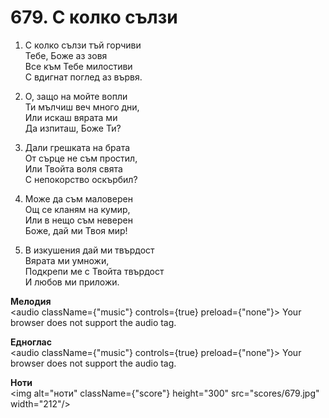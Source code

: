 # 679. С колко сълзи  

1. С колко сълзи тъй горчиви  
Тебе, Боже аз зовя  
Все към Тебе милостиви  
С вдигнат поглед аз вървя.  

2. О, защо на мойте вопли  
Ти мълчиш веч много дни,  
Или искаш вярата ми  
Да изпиташ, Боже Ти?  

3. Дали грешката на брата  
От сърце не съм простил,  
Или Твойта воля свята  
С непокорство оскърбил?  

4. Може да съм маловерен  
Ощ се кланям на кумир,  
Или в нещо съм неверен  
Боже, дай ми Твоя мир!  

5. В изкушения дай ми твърдост  
Вярата ми умножи,  
Подкрепи ме с Твойта твърдост  
И любов ми приложи.  

__Мелодия__  
<audio className={"music"} controls={true} preload={"none"}><source src="mp3/679.mp3" type="audio/mpeg"/>
Your browser does not support the audio tag.
</audio>  

__Едноглас__  
<audio className={"music"} controls={true} preload={"none"}><source src="transp/679.mp3" type="audio/mpeg"/>
Your browser does not support the audio tag.
</audio>  

__Ноти__  
<img alt="ноти" className={"score"} height="300" src="scores/679.jpg" width="212"/>
